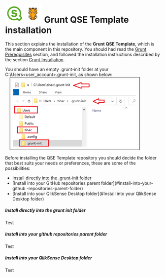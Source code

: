 # <img src="images/qs-logo-01.png" width="60px"><img src="images/grunt-03.png" width="60px"> Grunt QSE Template installation

This section explains the installation of the **Grunt QSE Template**, which is the main component in this repository. You should had read the [Grunt Prerequisites](docs/Grunt-Prerequisites.md) section, and followed the installation instructions described by the section [Grunt Installation](docs/Grunt-Installation.md).

You should have an empty .grunt-init folder at your C:\Users\<user_account>\.grunt-init, as shown below:
<span style="padding:15px;">
<img src="images/grunt-init-folder-01.png" width="400px" style="border:1px solid; padding:10px;"></span>

Before installing the QSE Template repository you should decide the folder that best suits your needs or preferences, these are some of the possibilities:

* [Install directly into the .grunt-init folder](#install-directly)
* [Install into your GitHub repositories parent folder](#install-into-your-github -repositories-parent-folder)
* [Install into your QlikSense Desktop folder](#Install into your QlikSense Desktop folder)

##### Install directly into the grunt init folder

Test 

##### Install into your github repositories parent folder

Test 

##### Install into your QlikSense Desktop folder

Test

